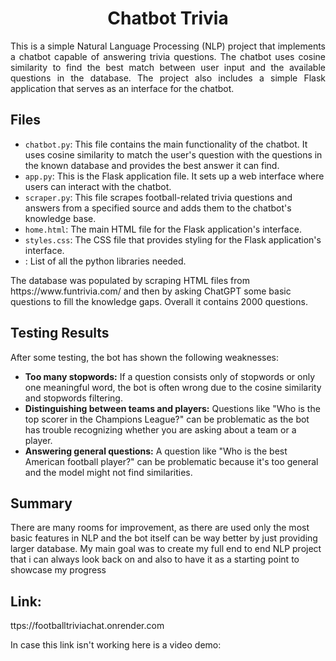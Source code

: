 <h1 align="center">Chatbot Trivia</h1>

<p align="justify">
This is a simple Natural Language Processing (NLP) project that implements a chatbot capable of answering trivia questions. The chatbot uses cosine similarity to find the best match between user input and the available questions in the database. The project also includes a simple Flask application that serves as an interface for the chatbot.
</p>

<h2>Files</h2>

<ul>
<li><code>chatbot.py</code>: This file contains the main functionality of the chatbot. It uses cosine similarity to match the user's question with the questions in the known database and provides the best answer it can find.</li>
<li><code>app.py</code>: This is the Flask application file. It sets up a web interface where users can interact with the chatbot.</li>
<li><code>scraper.py</code>: This file scrapes football-related trivia questions and answers from a specified source and adds them to the chatbot's knowledge base.</li>
<li><code>home.html</code>: The main HTML file for the Flask application's interface.</li>
<li><code>styles.css</code>: The CSS file that provides styling for the Flask application's interface.</li>
<li><requirements.txt</code>: List of all the python libraries needed. </li>
</ul>
<p>The database was populated by scraping HTML files from https://www.funtrivia.com/ and then by asking ChatGPT some basic questions to fill the knowledge gaps. Overall it contains 2000 questions.</p>

<h2>Testing Results</h2>

<p>After some testing, the bot has shown the following weaknesses:</p>

<ul>
<li><b>Too many stopwords:</b> If a question consists only of stopwords or only one meaningful word, the bot is often wrong due to the cosine similarity and stopwords filtering.</li>
<li><b>Distinguishing between teams and players:</b> Questions like "Who is the top scorer in the Champions League?" can be problematic as the bot has trouble recognizing whether you are asking about a team or a player.</li>
<li><b>Answering general questions:</b> A question like "Who is the best American football player?" can be problematic because it's too general and the model might not find similarities.</li>
</ul>

<h2>Summary</h2>

<p>There are many rooms for improvement, as there are used only the most basic features in NLP and the bot itself can be way better by just providing larger database. My main goal was to create my full end to end NLP project that i can always look back on and also to have it as a starting point to showcase my progress</p>

<h2>Link: </h2>  <p>ttps://footballtriviachat.onrender.com</p>
<p>In case this link isn't working here is a video demo: </p>
